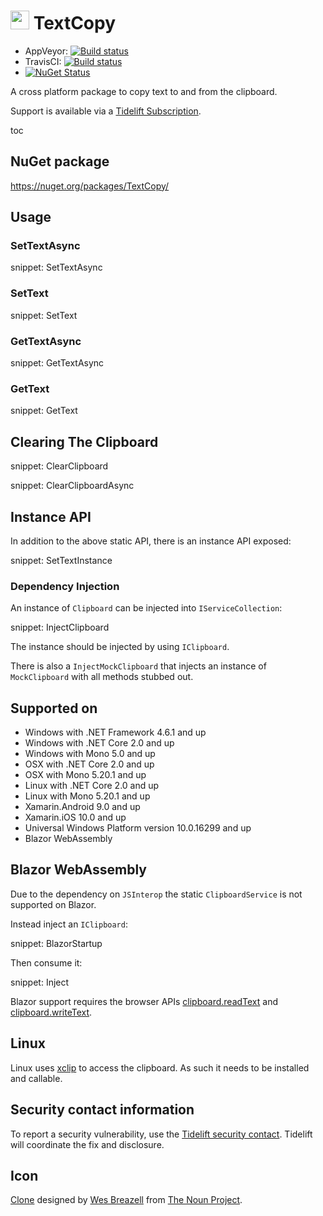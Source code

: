 # <img src="/src/icon.png" height="30px"> TextCopy

 * AppVeyor: [![Build status](https://ci.appveyor.com/api/projects/status/35uq76nlt9tl6m3t/branch/master?svg=true)](https://ci.appveyor.com/project/SimonCropp/textcopy)
 * TravisCI: [![Build status](https://travis-ci.org/SimonCropp/TextCopy.svg?branch=master)](https://travis-ci.org/SimonCropp/TextCopy)
 * [![NuGet Status](https://img.shields.io/nuget/v/TextCopy.svg)](https://www.nuget.org/packages/TextCopy/)

A cross platform package to copy text to and from the clipboard.

Support is available via a [Tidelift Subscription](https://tidelift.com/subscription/pkg/nuget-textcopy?utm_source=nuget-textcopy&utm_medium=referral&utm_campaign=enterprise).

toc


## NuGet package

https://nuget.org/packages/TextCopy/


## Usage


### SetTextAsync

snippet: SetTextAsync


### SetText

snippet: SetText


### GetTextAsync

snippet: GetTextAsync


### GetText

snippet: GetText


## Clearing The Clipboard

snippet: ClearClipboard

snippet: ClearClipboardAsync


## Instance API

In addition to the above static API, there is an instance API exposed:

snippet: SetTextInstance


### Dependency Injection

An instance of `Clipboard` can be injected into `IServiceCollection`:

snippet: InjectClipboard

The instance should be injected by using `IClipboard`.

There is also a `InjectMockClipboard` that injects an instance of `MockClipboard` with all methods stubbed out.


## Supported on

 * Windows with .NET Framework 4.6.1 and up
 * Windows with .NET Core 2.0 and up
 * Windows with Mono 5.0 and up
 * OSX with .NET Core 2.0 and up
 * OSX with Mono 5.20.1 and up
 * Linux with .NET Core 2.0 and up
 * Linux with Mono 5.20.1 and up
 * Xamarin.Android 9.0 and up
 * Xamarin.iOS 10.0 and up
 * Universal Windows Platform version 10.0.16299 and up
 * Blazor WebAssembly


## Blazor WebAssembly

Due to the dependency on `JSInterop` the static `ClipboardService` is not supported on Blazor.

Instead inject an `IClipboard`:

snippet: BlazorStartup

Then consume it:

snippet: Inject

Blazor support requires the browser APIs [clipboard.readText](https://caniuse.com/#feat=mdn-api_clipboard_readtext) and [clipboard.writeText](https://caniuse.com/#feat=mdn-api_clipboard_writetext).


## Linux

Linux uses [xclip](https://github.com/astrand/xclip) to access the clipboard. As such it needs to be installed and callable.


## Security contact information

To report a security vulnerability, use the [Tidelift security contact](https://tidelift.com/security). Tidelift will coordinate the fix and disclosure.


## Icon

[Clone](https://thenounproject.com/term/Clone/207435/) designed by [Wes Breazell](https://thenounproject.com/wes13/) from [The Noun Project](https://thenounproject.com).
